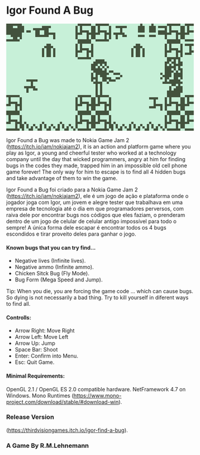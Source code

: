 # Igor Found A Bug
![Screenshot](https://github.com/RodrigoMedeirosRS/IgorFoundABug/blob/master/Recursos/Sprites/Screenshot.png?raw=true)

Igor Found a Bug was made to Nokia Game Jam 2 (https://itch.io/jam/nokiajam2), it is an action and platform game where you play as Igor, a young and cheerful tester who worked at a technology company until the day that wicked programmers, angry at him for finding bugs in the codes they made, trapped him in an impossible old cell phone game forever! The only way for him to escape is to find all 4 hidden bugs and take advantage of them to win the game.

Igor Found a Bug foi criado para a Nokia Game Jam 2 (https://itch.io/jam/nokiajam2), ele é um jogo de ação e plataforma onde o jogador joga com Igor, um jovem e alegre tester que trabalhava em uma empresa de tecnologia até o dia em que programadores perversos, com raiva dele por encontrar bugs nos códigos que eles faziam, o prenderam dentro de um jogo de celular de celular antigo impossível para todo o sempre! A única forma dele escapar é encontrar todos os 4 bugs escondidos e tirar proveito deles para ganhar o jogo.

#### Known bugs that you can try find...

* Negative lives (Infinite lives).
* Negative ammo (Infinite ammo).
* Chicken Sitck Bug (Fly Mode).
* Bug Form (Mega Speed and Jump).

Tip: When you die, you are forcing the game code ... which can cause bugs. So dying is not necessarily a bad thing. Try to kill yourself in diferent ways to find all.

#### Controlls:

* Arrow Right: Move Right
* Arrow Left: Move Left
* Arrow Up: Jump
* Space Bar: Shoot
* Enter: Confirm into Menu.
* Esc: Quit Game.

#### Minimal Requirements:

OpenGL 2.1 / OpenGL ES 2.0 compatible hardware. 
NetFramework 4.7 on Windows.
Mono Runtimes (https://www.mono-project.com/download/stable/#download-win).

### Release Version
(https://thirdvisiongames.itch.io/igor-find-a-bug).

### A Game By R.M.Lehnemann
